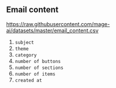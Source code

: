 ## Email content

https://raw.githubusercontent.com/mage-ai/datasets/master/email_content.csv

1. `subject`
1. `theme` 
1. `category`   
1. `number of buttons`  
1. `number of sections` 
1. `number of items`    
1. `created at` 